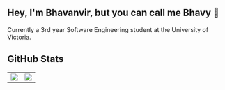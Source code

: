## Hey, I'm Bhavanvir, but you can call me Bhavy 👋
Currently a 3rd year Software Engineering student at the University of Victoria. 

## GitHub Stats
<table>
  <tr>
    <td valign="top"><img src="https://github-readme-stats.vercel.app/api?username=bhavanvir&show_icons=true&theme=react"/></td>
    <td valign="top"><img src="https://github-readme-stats.vercel.app/api/top-langs/?username=bhavanvir&layout=compact&show_icons=true&theme=react"/></td>
  </tr>
</table>
